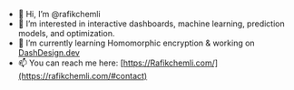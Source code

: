 - 👋 Hi, I’m @rafikchemli
- 👀 I’m interested in interactive dashboards, machine learning, prediction models, and optimization.
- 🌱 I’m currently learning Homomorphic encryption & working on [DashDesign.dev](https://dashdesign.dev)
- 📫 You can reach me here: [https://Rafikchemli.com/](https://rafikchemli.com/#contact)
  
